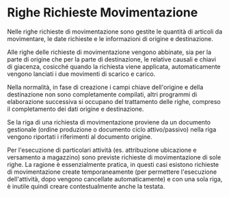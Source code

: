 # Righe Richieste Movimentazione
Nelle righe richieste di movimentazione sono gestite le quantità di articoli da movimentare,
le date richieste e le informazioni di origine e destinazione.

Alle righe delle richieste di movimentazione vengono abbinate, sia per la parte di origine che
per la parte di destinazione, le relative causali e chiavi di giacenza, cosicché quando la
richiesta viene applicata, automaticamente vengono lanciati i due movimenti di scarico e carico.

Nella normalità, in fase di creazione i campi chiave dell'origine e della destinazione non sono
completamente compilati, altri programmi di elaborazione successiva si occupano del trattamento delle righe,
compreso il completamento dei dati origine e destinazione.

Se la riga di una richiesta di movimentazione proviene da un documento gestionale (ordine produzione o
documento ciclo attivo/passivo) nella riga vengono riportati i riferimenti al documento origine.

Per l'esecuzione di particolari attività (es. attribuzione ubicazione e versamento a magazzino) sono
previste richieste di movimentazione di sole righe.
La ragione è essenzialmente pratica, in questi casi esistono richieste di movimentazione create
temporaneamente (per permettere l'esecuzione dell'attività, dopo vengono cancellate automaticamente)
e con una sola riga, è inutile quindi creare contestualmente anche la testata.
